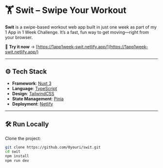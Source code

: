 # 🏋️ Swit – Swipe Your Workout

**Swit** is a swipe-based workout web app built in just one week as part of my 1 App in 1 Week Challenge. It’s a fast, fun way to get moving—right from your browser.

🧪 **Try it now** → [https://1app1week-swit.netlify.app/](https://1app1week-swit.netlify.app/)

---

## ⚙️ Tech Stack

- **Framework**: [Nuxt 3](https://nuxt.com)
- **Language**: [TypeScript](https://www.typescriptlang.org)
- **Design**: [TailwindCSS](https://tailwindcss.com)
- **State Management**: [Pinia](https://pinia.vuejs.org)
- **Deployment**: [Netlify](https://www.netlify.com)

---

## 🛠️ Run Locally

Clone the project:

```bash
git clone https://github.com/0youri/swit.git
cd swit
npm install
npm run dev

